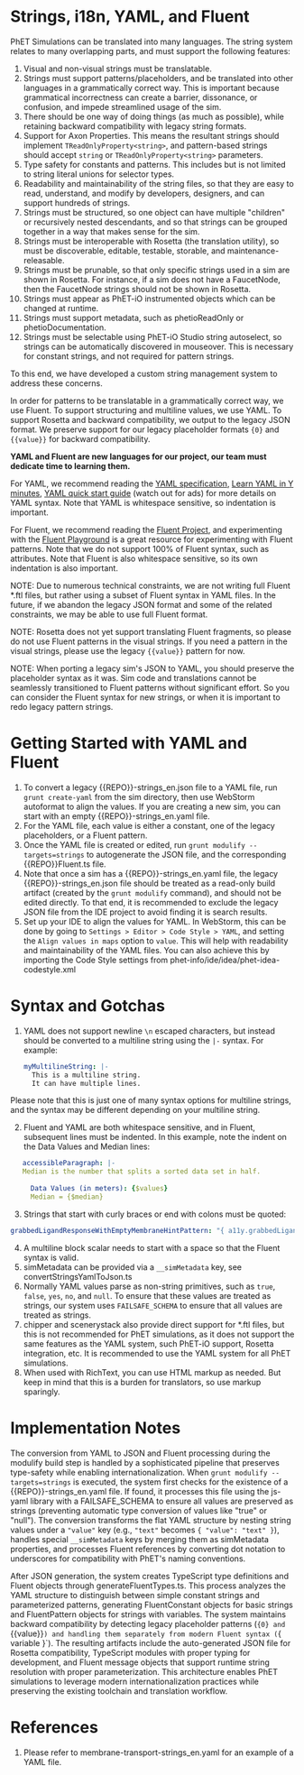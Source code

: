 # Strings, i18n, YAML, and Fluent

PhET Simulations can be translated into many languages. The string system relates to many overlapping parts, and must
support the following features:

1. Visual and non-visual strings must be translatable.
2. Strings must support patterns/placeholders, and be translated into other languages in a grammatically correct way.
   This is important because grammatical incorrectness can create a barrier, dissonance, or confusion, and impede
   streamlined usage of the sim.
3. There should be one way of doing things (as much as possible), while retaining backward compatibility with legacy
   string formats.
4. Support for Axon Properties. This means the resultant strings should implement `TReadOnlyProperty<string>`, and
   pattern-based strings should accept `string` or `TReadOnlyProperty<string>` parameters.
5. Type safety for constants and patterns. This includes but is not limited to string literal unions for selector types.
6. Readability and maintainability of the string files, so that they are easy to read, understand, and modify by
   developers, designers, and can support hundreds of strings.
7. Strings must be structured, so one object can have multiple "children" or recursively nested descendants, and so that
   strings can be grouped together in a way that makes sense for the sim.
8. Strings must be interoperable with Rosetta (the translation utility), so must be discoverable, editable, testable,
   storable, and maintenance-releasable.
9. Strings must be prunable, so that only specific strings used in a sim are shown in Rosetta. For instance, if a sim
   does not have a FaucetNode, then the FaucetNode strings should not be shown in Rosetta.
10. Strings must appear as PhET-iO instrumented objects which can be changed at runtime.
11. Strings must support metadata, such as phetioReadOnly or phetioDocumentation.
12. Strings must be selectable using PhET-iO Studio string autoselect, so strings can be automatically discovered in
    mouseover. This is necessary for constant strings, and not required for pattern strings.

To this end, we have developed a custom string management system to address these concerns.

In order for patterns to be translatable in a grammatically correct way, we use Fluent. To support structuring and
multiline values, we use YAML. To support Rosetta and backward compatibility, we output to the legacy JSON format. We
preserve support for our legacy placeholder formats `{0}` and `{{value}}` for backward compatibility.

**YAML and Fluent are new languages for our project, our team must dedicate time to learning them.**

For YAML, we recommend reading
the [YAML specification](https://yaml.org/spec/1.2/spec.html), [Learn YAML in Y minutes](https://learnxinyminutes.com/yaml/),
[YAML quick start guide](https://quickref.me/yaml.html) (watch out for ads) for more details on YAML syntax. Note that
YAML is whitespace sensitive, so indentation is important.

For Fluent, we recommend reading the [Fluent Project](https://projectfluent.org/), and experimenting with
the [Fluent Playground](https://projectfluent.org/play/) is a great resource for experimenting with Fluent patterns.
Note that we do not support 100% of Fluent syntax, such as attributes. Note that Fluent is also whitespace sensitive, so
its own indentation is also important.

NOTE: Due to numerous technical constraints, we are not writing full Fluent *.ftl files, but rather using a subset of
Fluent syntax in YAML files. In the future, if we abandon the legacy JSON format and some of the related constraints, we
may be able to use full Fluent format.

NOTE: Rosetta does not yet support translating Fluent fragments, so please do not use Fluent patterns in the visual
strings. If you need a pattern in the visual strings, please use the legacy `{{value}}` pattern for now.

NOTE: When porting a legacy sim's JSON to YAML, you should preserve the placeholder syntax as it was. Sim code and
translations cannot be seamlessly transitioned to Fluent patterns without significant effort. So you can consider the
Fluent syntax for new strings, or when it is important to redo legacy pattern strings.

# Getting Started with YAML and Fluent

1. To convert a legacy {{REPO}}-strings_en.json file to a YAML file, run `grunt create-yaml` from the sim directory,
   then use WebStorm autoformat to align the values. If you are creating a new sim, you can start with an empty
   {{REPO}}-strings_en.yaml file.
2. For the YAML file, each value is either a constant, one of the legacy placeholders, or a Fluent pattern.
3. Once the YAML file is created or edited, run `grunt modulify --targets=strings` to autogenerate the JSON file, and
   the corresponding {{REPO}}Fluent.ts file.
4. Note that once a sim has a {{REPO}}-strings_en.yaml file, the legacy {{REPO}}-strings_en.json file should be treated
   as a read-only build artifact (created by the `grunt modulify` command), and should not be edited directly. To that
   end, it is recommended to exclude the legacy JSON file from the IDE project to avoid finding it is search results.
5. Set up your IDE to align the values for YAML. In WebStorm, this can be done by going to
   `Settings > Editor > Code Style > YAML`, and setting the `Align values in maps` option to `value`. This will help
   with readability and maintainability of the YAML files. You can also achieve this by importing the Code Style
   settings from phet-info/ide/idea/phet-idea-codestyle.xml

# Syntax and Gotchas

1. YAML does not support newline `\n` escaped characters, but instead should be converted to a multiline string using
   the `|-` syntax. For example:
   ```yaml
   myMultilineString: |-
     This is a multiline string.
     It can have multiple lines.
   ```

Please note that this is just one of many syntax options for multiline strings, and the syntax may be different
depending on your multiline string.

2. Fluent and YAML are both whitespace sensitive, and in Fluent, subsequent lines must be indented. In this example,
   note the indent on the Data Values and Median lines:

```yaml
   accessibleParagraph: |-
   Median is the number that splits a sorted data set in half.
     
     Data Values (in meters): {$values}
     Median = {$median}
```

3. Strings that start with curly braces or end with colons must be quoted:

```yaml
grabbedLigandResponseWithEmptyMembraneHintPattern: "{ a11y.grabbedLigandResponsePattern } Space to release. Add transport proteins."
```

4. A multiline block scalar needs to start with a space so that the Fluent syntax is valid.
5. simMetadata can be provided via a `__simMetadata` key, see convertStringsYamlToJson.ts
6. Normally YAML values parse as non-string primitives, such as `true`, `false`, `yes`, `no`, and `null`. To ensure that
   these values are treated as strings, our system uses `FAILSAFE_SCHEMA` to ensure that all values are treated as
   strings.
7. chipper and scenerystack also provide direct support for *.ftl files, but this is not recommended for PhET
   simulations, as it does not support the same features as the YAML system, such PhET-iO support, Rosetta integration,
   etc. It is recommended to use the YAML system for all PhET simulations.
8. When used with RichText, you can use HTML markup as needed. But keep in mind that this is a burden for translators,
   so use markup sparingly.

# Implementation Notes

The conversion from YAML to JSON and Fluent processing during the modulify build step is handled by a sophisticated
pipeline that preserves type-safety while enabling internationalization. When `grunt modulify --targets=strings` is
executed, the system first checks for the existence of a {{REPO}}-strings_en.yaml file. If found, it processes this file
using the js-yaml library with a FAILSAFE_SCHEMA to ensure all values are preserved as strings (preventing automatic
type conversion of values like "true" or "null"). The conversion transforms the flat YAML structure by nesting string
values under a `"value"` key (e.g., `"text"` becomes `{ "value": "text" }`), handles special `__simMetadata` keys by
merging them as simMetadata properties, and processes Fluent references by converting dot notation to underscores for
compatibility with PhET's naming conventions.

After JSON generation, the system creates TypeScript type definitions and Fluent objects through generateFluentTypes.ts.
This process analyzes the YAML structure to distinguish between simple constant strings and parameterized patterns,
generating FluentConstant objects for basic strings and FluentPattern objects for strings with variables. The system
maintains backward compatibility by detecting legacy placeholder patterns (`{0} and `{{value}}`) and handling them
separately from modern Fluent syntax (`{ variable }`). The resulting artifacts include the auto-generated JSON file for
Rosetta compatibility, TypeScript modules with proper typing for development, and Fluent message objects that support
runtime string resolution with proper parameterization. This architecture enables PhET simulations to leverage modern
internationalization practices while preserving the existing toolchain and translation workflow.

# References

1. Please refer to membrane-transport-strings_en.yaml for an example of a YAML file.
